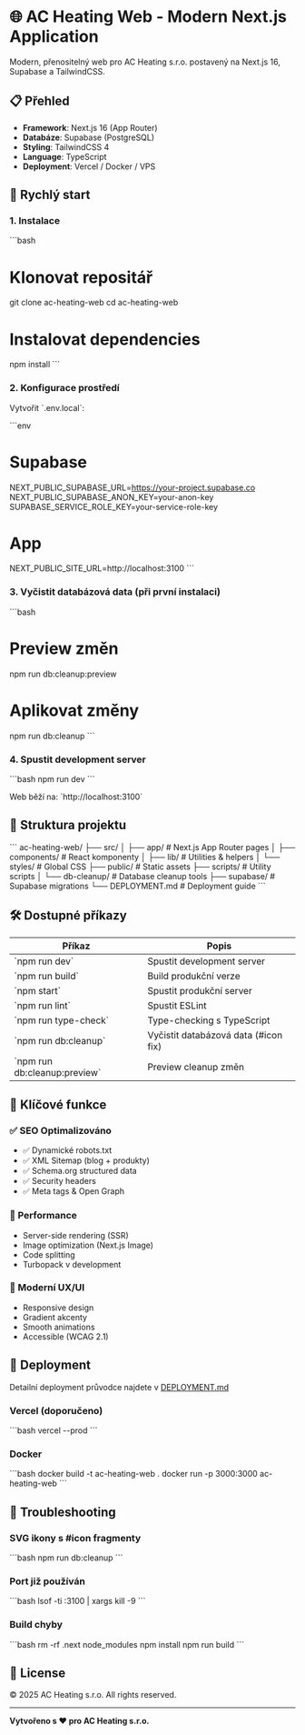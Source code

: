 # 🌐 AC Heating Web - Modern Next.js Application

Modern, přenositelný web pro AC Heating s.r.o. postavený na Next.js 16, Supabase a TailwindCSS.

## 📋 Přehled

- **Framework**: Next.js 16 (App Router)
- **Databáze**: Supabase (PostgreSQL)
- **Styling**: TailwindCSS 4
- **Language**: TypeScript
- **Deployment**: Vercel / Docker / VPS

## 🚀 Rychlý start

### 1. Instalace

\`\`\`bash
# Klonovat repositář
git clone <repository-url> ac-heating-web
cd ac-heating-web

# Instalovat dependencies
npm install
\`\`\`

### 2. Konfigurace prostředí

Vytvořit \`.env.local\`:

\`\`\`env
# Supabase
NEXT_PUBLIC_SUPABASE_URL=https://your-project.supabase.co
NEXT_PUBLIC_SUPABASE_ANON_KEY=your-anon-key
SUPABASE_SERVICE_ROLE_KEY=your-service-role-key

# App
NEXT_PUBLIC_SITE_URL=http://localhost:3100
\`\`\`

### 3. Vyčistit databázová data (při první instalaci)

\`\`\`bash
# Preview změn
npm run db:cleanup:preview

# Aplikovat změny
npm run db:cleanup
\`\`\`

### 4. Spustit development server

\`\`\`bash
npm run dev
\`\`\`

Web běží na: \`http://localhost:3100\`

## 📁 Struktura projektu

\`\`\`
ac-heating-web/
├── src/
│   ├── app/              # Next.js App Router pages
│   ├── components/       # React komponenty
│   ├── lib/              # Utilities & helpers
│   └── styles/           # Global CSS
├── public/               # Static assets
├── scripts/              # Utility scripts
│   └── db-cleanup/       # Database cleanup tools
├── supabase/             # Supabase migrations
└── DEPLOYMENT.md         # Deployment guide
\`\`\`

## 🛠️ Dostupné příkazy

| Příkaz                     | Popis                                  |
|----------------------------|----------------------------------------|
| \`npm run dev\`              | Spustit development server             |
| \`npm run build\`            | Build produkční verze                  |
| \`npm start\`                | Spustit produkční server               |
| \`npm run lint\`             | Spustit ESLint                         |
| \`npm run type-check\`       | Type-checking s TypeScript             |
| \`npm run db:cleanup\`       | Vyčistit databázová data (#icon fix)   |
| \`npm run db:cleanup:preview\` | Preview cleanup změn                 |

## 🎨 Klíčové funkce

### ✅ SEO Optimalizováno
- ✅ Dynamické robots.txt
- ✅ XML Sitemap (blog + produkty)
- ✅ Schema.org structured data
- ✅ Security headers
- ✅ Meta tags & Open Graph

### 🚀 Performance
- Server-side rendering (SSR)
- Image optimization (Next.js Image)
- Code splitting
- Turbopack v development

### 🎯 Moderní UX/UI
- Responsive design
- Gradient akcenty
- Smooth animations
- Accessible (WCAG 2.1)

## 🚢 Deployment

Detailní deployment průvodce najdete v [DEPLOYMENT.md](./DEPLOYMENT.md)

### Vercel (doporučeno)
\`\`\`bash
vercel --prod
\`\`\`

### Docker
\`\`\`bash
docker build -t ac-heating-web .
docker run -p 3000:3000 ac-heating-web
\`\`\`

## 🔧 Troubleshooting

### SVG ikony s #icon fragmenty
\`\`\`bash
npm run db:cleanup
\`\`\`

### Port již používán
\`\`\`bash
lsof -ti :3100 | xargs kill -9
\`\`\`

### Build chyby
\`\`\`bash
rm -rf .next node_modules
npm install
npm run build
\`\`\`

## 📝 License

© 2025 AC Heating s.r.o. All rights reserved.

---

**Vytvořeno s ❤️ pro AC Heating s.r.o.**
